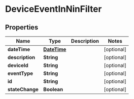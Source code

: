 
# DeviceEventInNinFilter

## Properties
Name | Type | Description | Notes
------------ | ------------- | ------------- | -------------
**dateTime** | [**DateTime**](DateTime.md) |  |  [optional]
**description** | **String** |  |  [optional]
**deviceId** | **String** |  |  [optional]
**eventType** | **String** |  |  [optional]
**id** | **String** |  |  [optional]
**stateChange** | **Boolean** |  |  [optional]



